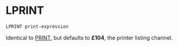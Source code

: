 # LPRINT

`LPRINT print-expression`

Identical to [PRINT](man_cs-print.md), but defaults to **£104**, the printer listing channel.
